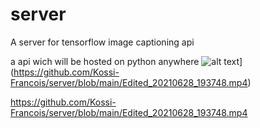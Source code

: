 # server
A server for tensorflow image captioning api

a api wich will be hosted on python anywhere
![alt text](https://github.com/Kossi-Francois/server/blob/main/text1.jpg?raw=true)](https://github.com/Kossi-Francois/server/blob/main/Edited_20210628_193748.mp4)

https://github.com/Kossi-Francois/server/blob/main/Edited_20210628_193748.mp4
